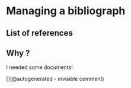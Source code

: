 # Managing a bibliograph

## List of references




## Why ?

I needed some documents!



[](@autogenerated - invisible comment)